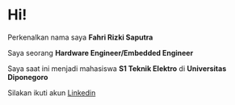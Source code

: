 # Hi! 

Perkenalkan nama saya **Fahri Rizki Saputra**

Saya seorang **Hardware Engineer/Embedded Engineer**

Saya saat ini menjadi mahasiswa **S1 Teknik Elektro** di **Universitas Diponegoro**

Silakan ikuti akun [Linkedin]([https://www.linkedin.com/in/fahri-rizki-saputra-417b86212/])
